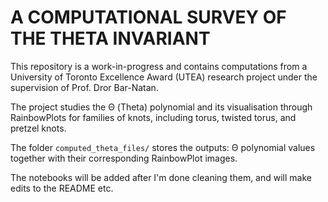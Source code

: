 # A COMPUTATIONAL SURVEY OF THE THETA INVARIANT 

This repository is a work-in-progress and contains computations from a University of Toronto Excellence Award (UTEA) research project under the supervision of Prof. Dror Bar-Natan.  

The project studies the Θ (Theta) polynomial and its visualisation through RainbowPlots for families of knots, including torus, twisted torus, and pretzel knots.

The folder `computed_theta_files/` stores the outputs: Θ polynomial values together with their corresponding RainbowPlot images.

The notebooks will be added after I'm done cleaning them, and will make edits to the README etc.
